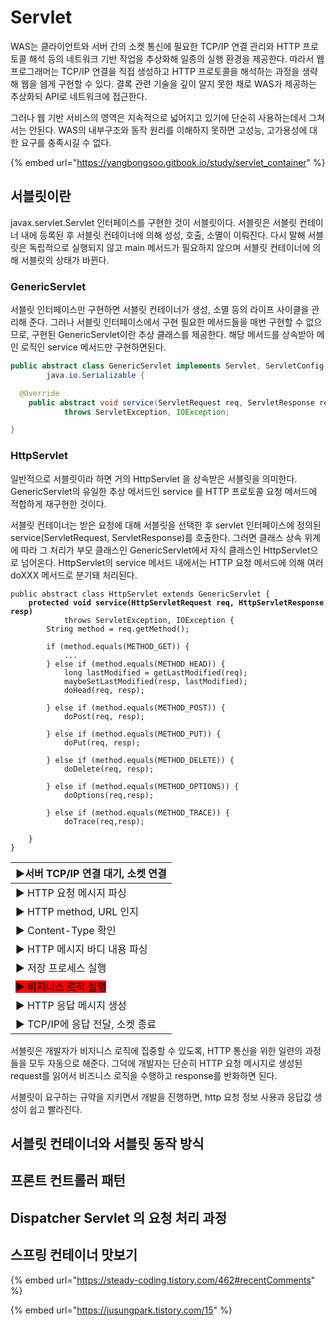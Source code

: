 # Servlet

WAS는 클라이언트와 서버 간의 소켓 통신에 필요한 TCP/IP 연결 관리와 HTTP 프로토콜 해석 등의 네트워크 기반 작업을 추상화해 일종의 실행 환경을 제공한다. 따라서 웹 프로그래머는 TCP/IP 연결을 직접 생성하고 HTTP 프로토콜을 해석하는 과정을 생략해 웹을 쉡게 구현할 수 있다. 결록 관련 기술을 깊이 알지 못한 채로 WAS가 제공하는 추상화되 API로 네트워크에 접근한다.&#x20;

그러나 웹 기반 서비스의 영역은 지속적으로 넓어지고 있기에 단순히 사용하는데서 그쳐서는 안된다. WAS의 내부구조와 동작 원리를 이해하지 못하면 고성능, 고가용성에 대한 요구를 충족시길 수 없다.&#x20;

{% embed url="https://yangbongsoo.gitbook.io/study/servlet_container" %}

## 서블릿이란

javax.servlet.Servlet 인터페이스를 구현한 것이 서블릿이다. 서블릿은 서블릿 컨테이너 내에 등록된 후 서블릿 컨테이너에 의해 성성, 호출, 소멸이 이뤄진다. 다시 말해 서블릿은 독립적으로 실행되지 않고 main 메서드가 필요하지 않으며 서블릿 컨테이너에 의해 서블릿의 상태가 바뀐다.&#x20;



### GenericServlet

서블릿 인터페이스만 구현하면 서블릿 컨테이너가 생성, 소멸 등의 라이프 사이클을 관리해 준다. 그러나 서블릿 인터페이스에서 구현 필요한 메서드들을 매번 구현할 수 없으므로, 구현된 GenericServlet이란 추상 클래스를 제공한다. 해당 메서드를 상속받아 메인 로직인 service 메서드만 구현하면된다.

```java
public abstract class GenericServlet implements Servlet, ServletConfig,
        java.io.Serializable {

  @Override
    public abstract void service(ServletRequest req, ServletResponse res)
            throws ServletException, IOException;

}
```

### HttpServlet

일반적으로 서블릿이라 하면 거의 HttpServlet 을 상속받은 서블릿을 의미한다. GenericServlet의 유일한 추상 메서드인 service 를 HTTP 프로토콜 요청 메서드에 적합하게 재구현한 것이다.&#x20;

서블릿 컨테이너는 받은 요청에 대해 서블릿을 선택한 후 servlet 인터페이스에 정의된 service(ServletRequest, ServletResponse)를 호출한다. 그러면 클래스 상속 위계에 따라 그 처리가 부모 클래스인 GenericServlet에서 자식 클래스인 HttpServlet으로 넘어온다. HttpServlet의 service 메서드 내에서는 HTTP 요청 메서드에 의해 여러 doXXX 메서드로 분기돼 처리된다.

<pre class="language-java"><code class="lang-java">public abstract class HttpServlet extends GenericServlet {
<strong>    protected void service(HttpServletRequest req, HttpServletResponse resp)
</strong>            throws ServletException, IOException {
        String method = req.getMethod();
        
        if (method.equals(METHOD_GET)) {
            ...
        } else if (method.equals(METHOD_HEAD)) {
            long lastModified = getLastModified(req);
            maybeSetLastModified(resp, lastModified);
            doHead(req, resp);

        } else if (method.equals(METHOD_POST)) {
            doPost(req, resp);

        } else if (method.equals(METHOD_PUT)) {
            doPut(req, resp);

        } else if (method.equals(METHOD_DELETE)) {
            doDelete(req, resp);

        } else if (method.equals(METHOD_OPTIONS)) {
            doOptions(req,resp);

        } else if (method.equals(METHOD_TRACE)) {
            doTrace(req,resp);

    }    
}
</code></pre>

| ►서버 TCP/IP 연결 대기, 소켓 연결                                 |
| ------------------------------------------------------- |
| ► HTTP 요청 메시지 파싱                                        |
| ► HTTP method, URL 인지                                   |
| ► Content-Type 확인                                       |
| ► HTTP 메시지 바디 내용 파싱                                     |
| ► 저장 프로세스 실행                                            |
| <mark style="background-color:red;">► 비지니스 로직 실행</mark> |
| ► HTTP 응답 메시지 생성                                        |
| ► TCP/IP에 응답 전달, 소켓 종료                                  |

서블릿은 개발자가 비지니스 로직에 집중할 수 있도록, HTTP 통신을 위한 일련의 과정들을 모두 자동으로 해준다. 그덕에 개발자는 단순히 HTTP 요청 메시지로 생성된 request를 읽어서 비즈니스 로직을 수행하고 response를 반화하면 된다.&#x20;



서블릿이 요구하는 규약을 지키면서 개발을 진행하면, http 요청 정보 사용과 응답값 생성이 쉽고 빨라진다.&#x20;

## 서블릿 컨테이너와 서블릿 동작 방식



## 프론트 컨트롤러 패턴



## Dispatcher Servlet 의 요청 처리 과정





## 스프링 컨테이너 맛보기







{% embed url="https://steady-coding.tistory.com/462#recentComments" %}

{% embed url="https://jusungpark.tistory.com/15" %}

